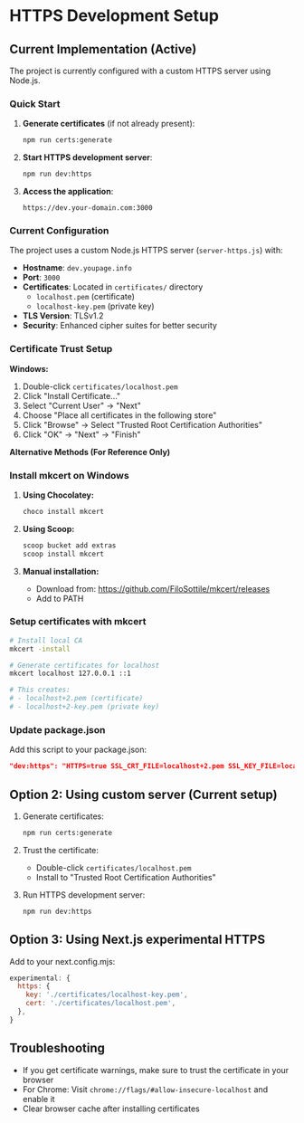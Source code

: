 # HTTPS Development Setup

## Current Implementation (Active)

The project is currently configured with a custom HTTPS server using Node.js.

### Quick Start

1. **Generate certificates** (if not already present):

   ```bash
   npm run certs:generate
   ```

2. **Start HTTPS development server**:

   ```bash
   npm run dev:https
   ```

3. **Access the application**:
   ```
   https://dev.your-domain.com:3000
   ```

### Current Configuration

The project uses a custom Node.js HTTPS server (`server-https.js`) with:

- **Hostname**: `dev.youpage.info`
- **Port**: `3000`
- **Certificates**: Located in `certificates/` directory
  - `localhost.pem` (certificate)
  - `localhost-key.pem` (private key)
- **TLS Version**: TLSv1.2
- **Security**: Enhanced cipher suites for better security

### Certificate Trust Setup

**Windows:**

1. Double-click `certificates/localhost.pem`
2. Click "Install Certificate..."
3. Select "Current User" → "Next"
4. Choose "Place all certificates in the following store"
5. Click "Browse" → Select "Trusted Root Certification Authorities"
6. Click "OK" → "Next" → "Finish"

**Alternative Methods (For Reference Only)**

### Install mkcert on Windows

1. **Using Chocolatey:**

   ```powershell
   choco install mkcert
   ```

2. **Using Scoop:**

   ```powershell
   scoop bucket add extras
   scoop install mkcert
   ```

3. **Manual installation:**
   - Download from: https://github.com/FiloSottile/mkcert/releases
   - Add to PATH

### Setup certificates with mkcert

```bash
# Install local CA
mkcert -install

# Generate certificates for localhost
mkcert localhost 127.0.0.1 ::1

# This creates:
# - localhost+2.pem (certificate)
# - localhost+2-key.pem (private key)
```

### Update package.json

Add this script to your package.json:

```json
"dev:https": "HTTPS=true SSL_CRT_FILE=localhost+2.pem SSL_KEY_FILE=localhost+2-key.pem next dev"
```

## Option 2: Using custom server (Current setup)

1. Generate certificates:

   ```bash
   npm run certs:generate
   ```

2. Trust the certificate:

   - Double-click `certificates/localhost.pem`
   - Install to "Trusted Root Certification Authorities"

3. Run HTTPS development server:
   ```bash
   npm run dev:https
   ```

## Option 3: Using Next.js experimental HTTPS

Add to your next.config.mjs:

```javascript
experimental: {
  https: {
    key: './certificates/localhost-key.pem',
    cert: './certificates/localhost.pem',
  },
}
```

## Troubleshooting

- If you get certificate warnings, make sure to trust the certificate in your browser
- For Chrome: Visit `chrome://flags/#allow-insecure-localhost` and enable it
- Clear browser cache after installing certificates
